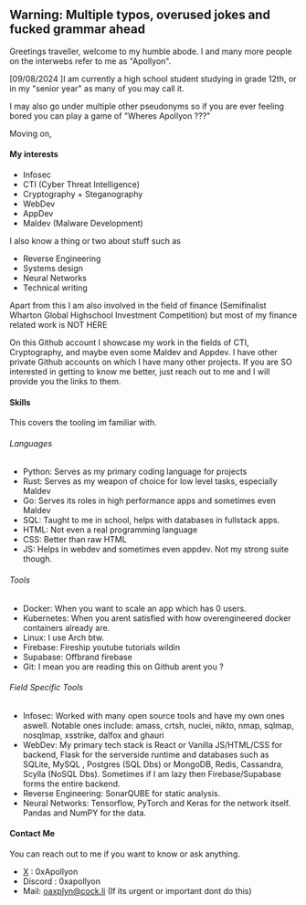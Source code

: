 ## Warning: Multiple typos, overused jokes and fucked grammar ahead

Greetings traveller, welcome to my humble abode.
I and many more people on the interwebs refer to me as "Apollyon".

[09/08/2024 ]I am currently a high school student studying in grade 12th, or in my "senior year" as many of you may call it.

I may also go under multiple other pseudonyms so if you are ever feeling bored you can play a game of "Wheres Apollyon ???"

Moving on,

#### My interests
- Infosec
- CTI (Cyber Threat Intelligence)
- Cryptography + Steganography
- WebDev
- AppDev
- Maldev (Malware Development)

I also know a thing or two about stuff such as

- Reverse Engineering
- Systems design
- Neural Networks
- Technical writing

Apart from this I am also involved in the field of finance (Semifinalist Wharton Global Highschool Investment Competition) but most of my finance related work is NOT HERE

On this Github account I showcase my work in the fields of CTI, Cryptography, and maybe even some Maldev and Appdev.
I have other private Github accounts on which I have many other projects. If you are SO interested in getting to know me better, just reach out to me and I will provide you the links to them.

#### Skills
This covers the tooling im familiar with.

###### Languages

- Python: Serves as my primary coding language for projects
- Rust: Serves as my weapon of choice for low level tasks, especially Maldev
- Go: Serves its roles in high performance apps and sometimes even Maldev
- SQL: Taught to me in school, helps with databases in fullstack apps.
- HTML: Not even a real programming language
- CSS: Better than raw HTML
- JS: Helps in webdev and sometimes even appdev. Not my strong suite though.

###### Tools

- Docker: When you want to scale an app which has 0 users.
- Kubernetes: When you arent satisfied with how overengineered docker containers already are.
- Linux: I use Arch btw.
- Firebase: Fireship youtube tutorials wildin
- Supabase: Offbrand firebase
- Git: I mean you are reading this on Github arent you ?

###### Field Specific Tools

- Infosec: Worked with many open source tools and have my own ones aswell. Notable ones include: amass, crtsh, nuclei, nikto, nmap, sqlmap, nosqlmap, xsstrike, dalfox and ghauri <br>
- WebDev: My primary tech stack is React or Vanilla JS/HTML/CSS for backend, Flask for the serverside runtime and databases such as SQLite, MySQL , Postgres (SQL Dbs) or MongoDB, Redis, Cassandra, Scylla (NoSQL Dbs). Sometimes if I am lazy then Firebase/Supabase forms the entire backend. <br>
- Reverse Engineering: SonarQUBE for static analysis. <br>
- Neural Networks: Tensorflow, PyTorch and Keras for the network itself. Pandas and NumPY for the data. <br>

#### Contact Me

You can reach out to me if you want to know or ask anything. 
- [X](https://x.com/0xApollyon) : 0xApollyon
- Discord : 0xapollyon
- Mail: oaxplyn@cock.li (If its urgent or important dont do this)
